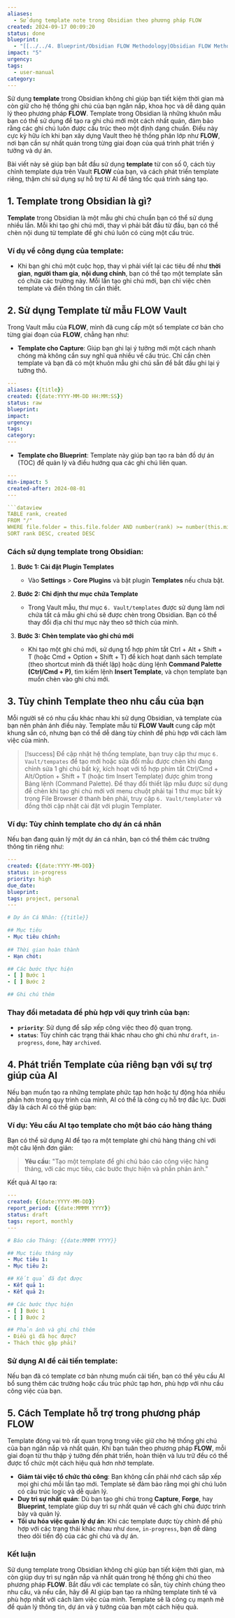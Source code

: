 ```yaml
---
aliases:
  - Sử dụng template note trong Obsidian theo phương pháp FLOW
created: 2024-09-17 00:09:20
status: done
blueprint:
  - "[[../../4. Blueprint/Obsidian FLOW Methodology|Obsidian FLOW Methodology]]"
impact: "5"
urgency: 
tags:
  - user-manual
category: 
---
```

Sử dụng **template** trong Obsidian không chỉ giúp bạn tiết kiệm thời gian mà còn giữ cho hệ thống ghi chú của bạn ngăn nắp, khoa học và dễ dàng quản lý theo phương pháp **FLOW**. Template trong Obsidian là những khuôn mẫu bạn có thể sử dụng để tạo ra ghi chú mới một cách nhất quán, đảm bảo rằng các ghi chú luôn được cấu trúc theo một định dạng chuẩn. Điều này cực kỳ hữu ích khi bạn xây dựng Vault theo hệ thống phân lớp như **FLOW**, nơi bạn cần sự nhất quán trong từng giai đoạn của quá trình phát triển ý tưởng và dự án.

Bài viết này sẽ giúp bạn bắt đầu sử dụng **template** từ con số 0, cách tùy chỉnh template dựa trên Vault **FLOW** của bạn, và cách phát triển template riêng, thậm chí sử dụng sự hỗ trợ từ AI để tăng tốc quá trình sáng tạo.

## **1. Template trong Obsidian là gì?**

**Template** trong Obsidian là một mẫu ghi chú chuẩn bạn có thể sử dụng nhiều lần. Mỗi khi tạo ghi chú mới, thay vì phải bắt đầu từ đầu, bạn có thể chèn nội dung từ template để ghi chú luôn có cùng một cấu trúc.

### **Ví dụ về công dụng của template:**

- Khi bạn ghi chú một cuộc họp, thay vì phải viết lại các tiêu đề như **thời gian**, **người tham gia**, **nội dung chính**, bạn có thể tạo một template sẵn có chứa các trường này. Mỗi lần tạo ghi chú mới, bạn chỉ việc chèn template và điền thông tin cần thiết.

## **2. Sử dụng Template từ mẫu FLOW Vault**

Trong Vault mẫu của **FLOW**, mình đã cung cấp một số template cơ bản cho từng giai đoạn của **FLOW**, chẳng hạn như:

- **Template cho Capture**: Giúp bạn ghi lại ý tưởng mới một cách nhanh chóng mà không cần suy nghĩ quá nhiều về cấu trúc. Chỉ cần chèn template và bạn đã có một khuôn mẫu ghi chú sẵn để bắt đầu ghi lại ý tưởng thô.

```yaml
---
aliases: {{title}}
created: {{date:YYYY-MM-DD HH:MM:SS}}
status: raw
blueprint:
impact: 
urgency: 
tags:
category: 
---    
```

- **Template cho Blueprint**: Template này giúp bạn tạo ra bản đồ dự án (TOC) để quản lý và điều hướng qua các ghi chú liên quan.

```yaml
---
min-impact: 5
created-after: 2024-08-01
---

```dataview
TABLE rank, created
FROM "/"
WHERE file.folder = this.file.folder AND number(rank) >= number(this.min-rank) AND date(created, "yyyy-MM-dd HH:mm:ss") >= date(this.created-after)
SORT rank DESC, created DESC
```

### **Cách sử dụng template trong Obsidian:**

1. **Bước 1: Cài đặt Plugin Templates**
   - Vào **Settings** > **Core Plugins** và bật plugin **Templates** nếu chưa bật.
   
2. **Bước 2: Chỉ định thư mục chứa Template**
   - Trong Vault mẫu, thư mục `6. Vault/templates` được sử dụng làm nơi chứa tất cả mẫu ghi chú sẽ được chèn trong Obsidian. Bạn có thể thay đổi địa chỉ thư mục này theo sở thích của mình.

3. **Bước 3: Chèn template vào ghi chú mới**
   - Khi tạo một ghi chú mới, sử dụng tổ hợp phím tắt Ctrl + Alt + Shift + T (hoặc Cmd + Option + Shift + T) để kích hoạt danh sách template (theo shortcut mình đã thiết lập) hoặc dùng lệnh **Command Palette (Ctrl/Cmd + P)**, tìm kiếm lệnh **Insert Template**, và chọn template bạn muốn chèn vào ghi chú mới.

## **3. Tùy chỉnh Template theo nhu cầu của bạn**

Mỗi người sẽ có nhu cầu khác nhau khi sử dụng Obsidian, và template của bạn nên phản ánh điều này. Template mẫu từ **FLOW Vault** cung cấp một khung sẵn có, nhưng bạn có thể dễ dàng tùy chỉnh để phù hợp với cách làm việc của mình.

> [!success]
> Để cập nhật hệ thống template, bạn truy cập thư mục `6. Vault/tempates` để tạo mới hoặc sửa đổi mẫu được chèn khi đang chỉnh sửa 1 ghi chú bất kỳ, kích hoạt với tổ hợp phím tắt Ctrl/Cmd + Alt/Option + Shift + T (hoặc tìm Insert Template) được ghim trong Bảng lệnh (Command Palette). Để thay đổi thiết lập mẫu được sử dụng để chèn khi tạo ghi chú mới với menu chuột phải tại 1 thư mục bất kỳ trong File Browser ở thanh bên phải, truy cập `6. Vault/templater` và đồng thời cập nhật cài đặt với plugin Templater.

### **Ví dụ: Tùy chỉnh template cho dự án cá nhân**

Nếu bạn đang quản lý một dự án cá nhân, bạn có thể thêm các trường thông tin riêng như:

```yaml
---
created: {{date:YYYY-MM-DD}}
status: in-progress
priority: high
due_date: 
blueprint: 
tags: project, personal
---

# Dự án Cá Nhân: {{title}}

## Mục tiêu
- Mục tiêu chính:
  
## Thời gian hoàn thành
- Hạn chót: 

## Các bước thực hiện
- [ ] Bước 1
- [ ] Bước 2

## Ghi chú thêm
```

### **Thay đổi metadata để phù hợp với quy trình của bạn:**
- **`priority`**: Sử dụng để sắp xếp công việc theo độ quan trọng.
- **`status`**: Tùy chỉnh các trạng thái khác nhau cho ghi chú như `draft`, `in-progress`, `done`, hay `archived`.

## **4. Phát triển Template của riêng bạn với sự trợ giúp của AI**

Nếu bạn muốn tạo ra những template phức tạp hơn hoặc tự động hóa nhiều phần hơn trong quy trình của mình, AI có thể là công cụ hỗ trợ đắc lực. Dưới đây là cách AI có thể giúp bạn:

### **Ví dụ: Yêu cầu AI tạo template cho một báo cáo hàng tháng**

Bạn có thể sử dụng AI để tạo ra một template ghi chú hàng tháng chỉ với một câu lệnh đơn giản:

> **Yêu cầu:** "Tạo một template để ghi chú báo cáo công việc hàng tháng, với các mục tiêu, các bước thực hiện và phần phản ánh."

Kết quả AI tạo ra:

```yaml
---
created: {{date:YYYY-MM-DD}}
report_period: {{date:MMMM YYYY}}
status: draft
tags: report, monthly
---

# Báo cáo Tháng: {{date:MMMM YYYY}}

## Mục tiêu tháng này
- Mục tiêu 1:
- Mục tiêu 2:

## Kết quả đã đạt được
- Kết quả 1:
- Kết quả 2:

## Các bước thực hiện
- [ ] Bước 1
- [ ] Bước 2

## Phản ánh và ghi chú thêm
- Điều gì đã học được?
- Thách thức gặp phải?
```

### **Sử dụng AI để cải tiến template:**

Nếu bạn đã có template cơ bản nhưng muốn cải tiến, bạn có thể yêu cầu AI bổ sung thêm các trường hoặc cấu trúc phức tạp hơn, phù hợp với nhu cầu công việc của bạn.

## **5. Cách Template hỗ trợ trong phương pháp FLOW**

Template đóng vai trò rất quan trọng trong việc giữ cho hệ thống ghi chú của bạn ngăn nắp và nhất quán. Khi bạn tuân theo phương pháp **FLOW**, mỗi giai đoạn từ thu thập ý tưởng đến phát triển, hoàn thiện và lưu trữ đều có thể được tổ chức một cách hiệu quả hơn nhờ template.

- **Giảm tải việc tổ chức thủ công**: Bạn không cần phải nhớ cách sắp xếp mọi ghi chú mỗi lần tạo mới. Template sẽ đảm bảo rằng mọi ghi chú luôn có cấu trúc logic và dễ quản lý.
- **Duy trì sự nhất quán**: Dù bạn tạo ghi chú trong **Capture**, **Forge**, hay **Blueprint**, template giúp duy trì sự nhất quán về cách ghi chú được trình bày và quản lý.
- **Tối ưu hóa việc quản lý dự án**: Khi các template được tùy chỉnh để phù hợp với các trạng thái khác nhau như `done`, `in-progress`, bạn dễ dàng theo dõi tiến độ của các ghi chú và dự án.

### **Kết luận**

Sử dụng template trong Obsidian không chỉ giúp bạn tiết kiệm thời gian, mà còn giúp duy trì sự ngăn nắp và nhất quán trong hệ thống ghi chú theo phương pháp **FLOW**. Bắt đầu với các template có sẵn, tùy chỉnh chúng theo nhu cầu, và nếu cần, hãy để AI giúp bạn tạo ra những template tinh tế và phù hợp nhất với cách làm việc của mình. Template sẽ là công cụ mạnh mẽ để quản lý thông tin, dự án và ý tưởng của bạn một cách hiệu quả.